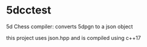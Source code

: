 # 5dcctest

5d Chess compiler:
converts 5dpgn to a json object

this project uses json.hpp and is compiled using c++17
